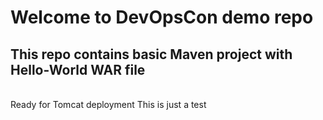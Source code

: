 # Welcome to DevOpsCon demo repo
## This repo contains basic Maven project with Hello-World WAR file 
<BR> Ready for Tomcat deployment 
This is just a test
